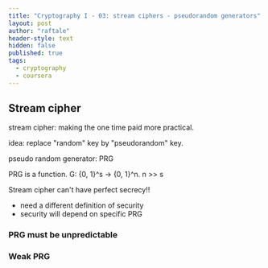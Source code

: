 ```yaml
---
title: "Cryptography I - 03: stream ciphers - pseudorandom generators"
layout: post
author: "raftale"
header-style: text
hidden: false
published: true
tags:
  - cryptography
  - coursera
---
```


## Stream cipher
stream cipher: making the one time paid more practical.

idea: replace "random" key by "pseudorandom" key.

pseudo random generator: PRG

PRG is a function. G: {0, 1}^s -> {0, 1}^n. n >> s


Stream cipher can't have perfect secrecy!!

- need a different definition of security
- security will depend on specific PRG

### PRG must be unpredictable

### Weak PRG

